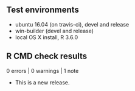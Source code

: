 ## Test environments
* ubuntu 16.04 (on travis-ci), devel and release
* win-builder (devel and release)
* local OS X install, R 3.6.0

## R CMD check results

0 errors | 0 warnings | 1 note

* This is a new release.